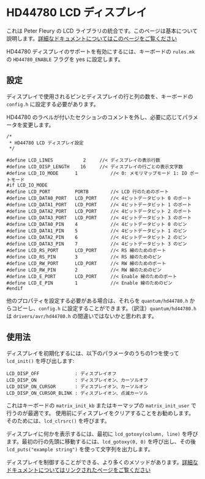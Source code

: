# HD44780 LCD ディスプレイ

<!---
  original document: 0.9.43:docs/feature_hd44780.md
  git diff 0.9.43 HEAD -- docs/feature_hd44780.md | cat
-->

これは Peter Fleury の LCD ライブラリの統合です。このページは基本について説明します。[詳細なドキュメントについてはこのページをご覧ください](http://www.peterfleury.epizy.com/doxygen/avr-gcc-libraries/group__pfleury__lcd.html)

HD44780 ディスプレイのサポートを有効にするには、キーボードの `rules.mk` の `HD44780_ENABLE` フラグを yes に設定します。

## 設定

ディスプレイで使用されるピンとディスプレイの行と列の数を、キーボードの `config.h` に設定する必要があります。


HD44780 のラベルが付いたセクションのコメントを外し、必要に応じてパラメータを変更します。
````
/*
 * HD44780 LCD ディスプレイ設定
 */

#define LCD_LINES           2     //< ディスプレイの表示行数
#define LCD_DISP_LENGTH    16     //< ディスプレイの行ごとの表示文字数
#define LCD_IO_MODE      1            //< 0: メモリマップモード 1: IO ポートモード
#if LCD_IO_MODE
#define LCD_PORT         PORTB        //< LCD 行のためのポート
#define LCD_DATA0_PORT   LCD_PORT     //< 4ビットデータビット 0 のポート
#define LCD_DATA1_PORT   LCD_PORT     //< 4ビットデータビット 1 のポート
#define LCD_DATA2_PORT   LCD_PORT     //< 4ビットデータビット 2 のポート
#define LCD_DATA3_PORT   LCD_PORT     //< 4ビットデータビット 3 のポート
#define LCD_DATA0_PIN    4            //< 4ビットデータビット 0 のピン
#define LCD_DATA1_PIN    5            //< 4ビットデータビット 1 のピン
#define LCD_DATA2_PIN    6            //< 4ビットデータビット 2 のピン
#define LCD_DATA3_PIN    7            //< 4ビットデータビット 3 のピン
#define LCD_RS_PORT      LCD_PORT     //< RS 線のためのポート
#define LCD_RS_PIN       3            //< RS 線のためのピン
#define LCD_RW_PORT      LCD_PORT     //< RW 線のためのポート
#define LCD_RW_PIN       2            //< RW 線のためのピン
#define LCD_E_PORT       LCD_PORT     //< Enable 線のためのポート
#define LCD_E_PIN        1            //< Enable 線のためのピン
#endif
````

他のプロパティを設定する必要がある場合は、それらを `quantum/hd44780.h` からコピーし、`config.h` に設定することができます。（訳注）`quantum/hd44780.h` は `drivers/avr/hd44780.h` の間違いではないかと思われます。

## 使用法

ディスプレイを初期化するには、以下のパラメータのうちの1つを使って `lcd_init()` を呼び出します:
````
LCD_DISP_OFF             : ディスプレイオフ
LCD_DISP_ON              : ディスプレイオン、カーソルオフ
LCD_DISP_ON_CURSOR       : ディスプレイオン、カーソルオン
LCD_DISP_ON_CURSOR_BLINK : ディスプレイオン、点滅カーソル
````
これはキーボードの `matrix_init_kb` またはキーマップの `matrix_init_user` で行うのが最適です。
使用前にディスプレイをクリアすることをお勧めします。
そのためには、`lcd_clrsrc()` を呼びます。

ディスプレイに何かを表示するには、最初に `lcd_gotoxy(column, line)` を呼びます。最初の行の先頭に移動するには、`lcd_gotoxy(0, 0)` を呼び出し、その後 `lcd_puts("example string")` を使って文字列を出力します。

ディスプレイを制御することができる、より多くのメソッドがあります。[詳細なドキュメントについてはリンクされたページをご覧ください](http://www.peterfleury.epizy.com/doxygen/avr-gcc-libraries/group__pfleury__lcd.html)
